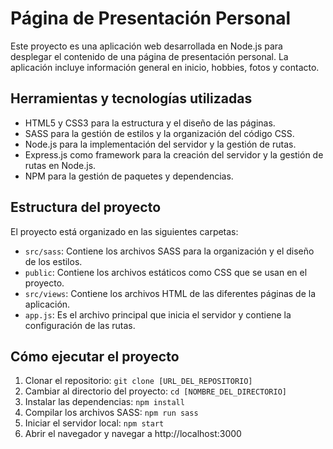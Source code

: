 # Página de Presentación Personal

Este proyecto es una aplicación web desarrollada en Node.js para desplegar el contenido de una página de presentación personal. La aplicación incluye información general en inicio, hobbies, fotos y contacto.

## Herramientas y tecnologías utilizadas

- HTML5 y CSS3 para la estructura y el diseño de las páginas.
- SASS para la gestión de estilos y la organización del código CSS.
- Node.js para la implementación del servidor y la gestión de rutas.
- Express.js como framework para la creación del servidor y la gestión de rutas en Node.js.
- NPM para la gestión de paquetes y dependencias.

## Estructura del proyecto

El proyecto está organizado en las siguientes carpetas:

- `src/sass`: Contiene los archivos SASS para la organización y el diseño de los estilos.
- `public`: Contiene los archivos estáticos como CSS que se usan en el proyecto.
- `src/views`: Contiene los archivos HTML de las diferentes páginas de la aplicación.
- `app.js`: Es el archivo principal que inicia el servidor y contiene la configuración de las rutas.

## Cómo ejecutar el proyecto

1. Clonar el repositorio: `git clone [URL_DEL_REPOSITORIO]`
2. Cambiar al directorio del proyecto: `cd [NOMBRE_DEL_DIRECTORIO]`
3. Instalar las dependencias: `npm install`
4. Compilar los archivos SASS: `npm run sass`
5. Iniciar el servidor local: `npm start`
6. Abrir el navegador y navegar a http://localhost:3000
